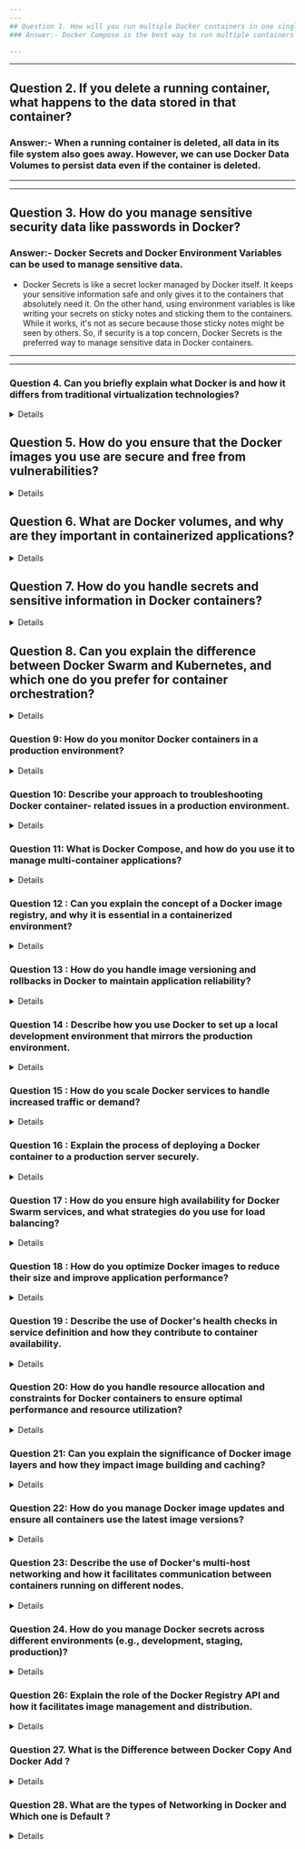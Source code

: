 ```yaml
---
---
## Question 1. How will you run multiple Docker containers in one single host?
### Answer:- Docker Compose is the best way to run multiple containers as a single service by defining them in a docker-compose.yml file.

---
```

---
## Question 2. If you delete a running container, what happens to the data stored in that container?
### Answer:- When a running container is deleted, all data in its file system also goes away. However, we can use Docker Data Volumes to persist data even if the container is deleted.


---
---
## Question 3. How do you manage sensitive security data like passwords in Docker?
### Answer:- Docker Secrets and Docker Environment Variables can be used to manage sensitive data. 
- Docker Secrets is like a secret locker managed by Docker itself. It keeps your sensitive information safe and only gives it to the containers that absolutely need it. On the other hand, using environment variables is like writing your secrets on sticky notes and sticking them to the containers. While it works, it's not as secure because those sticky notes might be seen by others.
So, if security is a top concern, Docker Secrets is the preferred way to manage sensitive data in Docker containers.

---
---


### Question 4. Can you briefly explain what Docker is and how it differs from traditional virtualization technologies?
<details>
### Key Differences Between Docker and Traditional Virtualization:

1. **Architecture**:
   - **Docker**: Containers run on the same operating system kernel as the host, using the host's OS to manage resources. Each container is isolated but shares the host OS, making them lightweight.
   - **Traditional Virtualization**: Virtual machines (VMs) include a full guest operating system along with the application. Each VM runs on a hypervisor, which abstracts and manages the hardware, creating a more substantial overhead.

2. **Resource Efficiency**:
   - **Docker**: Containers are lightweight because they share the OS kernel and do not require a full OS instance. This allows for faster startup times and better resource utilization.
   - **Traditional Virtualization**: VMs are heavier since they require their own OS, leading to higher resource consumption (CPU, memory, disk space).

3. **Isolation**:
   - **Docker**: Containers provide process-level isolation. While they are isolated from each other and the host, they are less isolated compared to VMs, which can be both an advantage and a disadvantage depending on the use case.
   - **Traditional Virtualization**: VMs provide strong isolation by emulating separate hardware environments, making them suitable for running multiple, potentially conflicting, OS instances on the same physical machine.

4. **Portability**:
   - **Docker**: Containers are highly portable across different environments (development, testing, production) because they package the application and its dependencies together.
   - **Traditional Virtualization**: VMs are also portable but require more resources and have larger footprints, making them less convenient to move across environments.


</details>

## Question 5. How do you ensure that the Docker images you use are secure and free from vulnerabilities?
<details>

**Answer**: To ensure Docker image security, I regularly scan images using security tools like Trivy or Anchore to detect and address vulnerabilities. I prioritize using images from trusted sources or official repositories to minimize risks. Additionally, I keep my base images and dependencies up to date to ensure that any known vulnerabilities are promptly patched. This proactive approach helps maintain a secure and stable environment for my applications.
   
</details>

## Question 6. What are Docker volumes, and why are they important in containerized applications?
<details>

**Answer**: Docker volumes are a mechanism for persisting and managing data generated by containers, separate from the container's lifecycle. They are crucial in containerized applications because they allow data to persist even if a container is deleted or recreated. Volumes also enable data sharing between multiple containers or between containers and the host system, ensuring data integrity and continuity. This is particularly important for stateful applications, such as databases, where preserving data across container restarts is essential. 
</details>

## Question 7. How do you handle secrets and sensitive information in Docker containers?
<details>
- By using Docker's built-in secrets management or tools like HashiCorp Vault, you can securely store and manage sensitive data, making sure that only authorized containers can access these secrets.

</details>

## Question 8. Can you explain the difference between Docker Swarm and Kubernetes, and which one do you prefer for container orchestration?
<details>

### 1. **Scalability**
   - **Docker Swarm**: 
     - **Scalability**: It’s suitable for small to medium-scale deployments. It’s efficient but doesn’t scale as seamlessly as Kubernetes.
  
   - **Kubernetes**:
     - **High Scalability**: Kubernetes excels in managing large-scale, distributed systems. It’s designed to handle complex workloads and can scale to thousands of nodes.

### 2. **Ecosystem and Community Support**
   - **Docker Swarm**: 
     - **Limited Ecosystem**: While it integrates well with Docker tools, Docker Swarm has a smaller ecosystem and less community support compared to Kubernetes.
  
   - **Kubernetes**:
     - **Rich Ecosystem**: Kubernetes has a vast and active community. It has extensive support from cloud providers (AWS, Azure, GCP) and a rich ecosystem of tools for monitoring, logging, and more.

### 3. **Features**
   - **Docker Swarm**: 
     - **Basic Features**: Docker Swarm provides essential container orchestration features like load balancing, service discovery, and scaling.
  
   - **Kubernetes**:
     - **Advanced Features**: Kubernetes offers advanced features like automated rollouts and rollbacks, self-healing, horizontal scaling, and secrets management. It also supports more complex networking and storage options.

</details>

### Question 9: How do you monitor Docker containers in a production environment?
<details>
   - Using Prometheus and Grafana is a great choice for monitoring Docker containers, as they provide comprehensive insights and powerful visualization capabilities.
</details>

### Question 10: Describe your approach to troubleshooting Docker container- related issues in a production environment.
<details>

**Answer**:  
My approach begins with reviewing container logs and inspecting their status using Docker commands. For more complex issues, I utilize tools like `docker stats` and `docker top` to gather detailed information, analyze the container's resource usage, and identify potential bottlenecks or performance issues.
Let's walk through a specific issue to illustrate your approach:

### Scenario: High CPU Usage in a Docker Container

**Issue**:  
You notice that one of your Docker containers is consuming an unusually high amount of CPU resources, which is affecting the performance of other services in the production environment.

**Step 1: Review Container Logs**  
First, you would check the container's logs to identify any obvious errors or anomalies. You can do this using the following command:

```bash
docker logs <container_id>
```

By reviewing the logs, you might spot error messages, exceptions, or repeated tasks that could be causing the high CPU usage.

**Step 2: Inspect Container Status**  
Next, you'd inspect the status of the container to check if it’s restarting frequently or has any unusual behavior:

```bash
docker inspect <container_id>
```

This command provides detailed information about the container's configuration and state, helping you identify if there are any misconfigurations or environmental issues.

**Step 3: Analyze Resource Usage with `docker stats`**  
Since the issue involves high CPU usage, you'd then use the `docker stats` command to monitor the real-time resource consumption of the container:

```bash
docker stats <container_id>
```

This will display the CPU, memory, network, and disk I/O usage of the container. If the CPU usage is consistently high, it could indicate an issue with the application running inside the container, such as an infinite loop or inefficient code.

**Step 4: Investigate Running Processes with `docker top`**  
To get more insight into what's happening inside the container, you can use the `docker top` command to list the running processes:

```bash
docker top <container_id>
```

This will show you the active processes and their resource consumption within the container. If a specific process is using a lot of CPU, you can investigate that process further to understand why it's consuming so many resources.

**Step 5: Take Corrective Action**  
Based on the findings, you might:

- **Optimize the application code** to reduce CPU consumption.
- **Limit CPU resources** allocated to the container by updating its configuration.
- **Restart the container** to see if the issue resolves itself.
- **Scale the application** by running additional container instances to distribute the load.


</details>

### Question 11: What is Docker Compose, and how do you use it to manage multi-container applications?
<details>
   
   **Docker Compose** is a tool used for defining and running multi-container Docker applications. It allows you to configure your application's services, networks, and volumes using a YAML file called `docker-compose.yml`. This file specifies how the containers should be built, linked, and configured, making it easier to manage complex applications that consist of multiple interdependent services.


### Basic Workflow with Docker Compose:

1. **Create a `docker-compose.yml` File**:
   - Define the services (containers) that make up your application.
   - Specify details like the image to use, ports to expose, volumes, environment variables, etc.

   Example `docker-compose.yml`:
   ```yaml
   version: '3'
   services:
     web:
       image: nginx
       ports:
         - "80:80"
     db:
       image: mysql
       environment:
         MYSQL_ROOT_PASSWORD: example
       volumes:
         - db-data:/var/lib/mysql

   volumes:
     db-data:
   ```

</details>

### Question 12 : Can you explain the concept of a Docker image registry, and why it is essential in a containerized environment?
<details>

**Answer** : A Docker image registry is a repository for storing and managing Docker images. It is essential because it provides a centralized location to store and share images, making it easier to deploy applications consistently across multiple environments.
</details>

### Question 13 : How do you handle image versioning and rollbacks in Docker to maintain application reliability?
<details>
   
**Answer**: I use version tags for Docker images, ensuring that each image is associated with a specific version of the application. For rollbacks, I can easily revert to a previous version of the image if necessary.
</details>

### Question 14 : Describe how you use Docker to set up a local development environment that mirrors the production environment.
<details>

**Answer**: I use Docker Compose to define services, networks, and volumes for the local development environment. This ensures that developers have a consistent environment with the same configurations as the production setup.
</details>

### Question 15 : How do you scale Docker services to handle increased traffic or demand?
<details>

To scale Docker services effectively:

1. **Docker Swarm:**
   - Use the `docker service scale` command to scale services horizontally by adjusting the number of replicas. For example:
     ```bash
     docker service scale my_service=5
     ```
   - This command increases the number of instances of `my_service` to 5.

2. **Kubernetes:**
   - Use the `kubectl scale` command to scale deployments or replicasets. For example:
     ```bash
     kubectl scale deployment my-deployment --replicas=5
     ```
   - This command sets the number of replicas for `my-deployment` to 5.

Both approaches distribute the load among multiple instances of the service, allowing them to handle increased traffic or demand efficiently.
   
</details>

### Question 16 : Explain the process of deploying a Docker container to a production server securely.
<details>
   Here's a detailed process for deploying a Docker container to a production server securely:

1. **Prepare the Production Server**:
   - **Install Docker**: Ensure Docker is installed on the production server. Follow Docker's official documentation to install the appropriate version for your server's operating system.
   - **Secure Docker**: Configure Docker securely by setting up proper firewall rules to restrict access. Use Docker's security features like user namespaces and disable remote access if not needed.

2. **Prepare the Docker Image**:
   - **Build and Test**: Build the Docker image locally and thoroughly test it to ensure it works as expected.
   - **Scan for Vulnerabilities**: Use tools like Docker Bench for Security or third-party scanners to check for vulnerabilities in your Docker image.

3. **Secure Image Transfer**:
   - **Private Registry**: Push the Docker image to a private container registry (like Docker Hub, Azure Container Registry, or a private registry) with restricted access. This ensures the image is securely stored and can be retrieved only by authorized users.
   - **SSH/SFTP**: Alternatively, if transferring directly to the server, use secure methods like SSH or SFTP to transfer the image or the Dockerfile.

4. **Deploy the Docker Container**:
   - **Pull the Image**: On the production server, pull the Docker image from the private registry using the `docker pull` command.
   
5. **Monitor and Maintain**:
   - **Monitoring Tools**: Use monitoring tools like Prometheus and Grafana to monitor the container’s performance and resource usage.
   - **Logs and Alerts**: Set up logging and alerting for your container to detect any issues or security incidents.

6. **Update and Rollback**:
   - **Version Tags**: Use version tags for your Docker images to keep track of different versions. This allows for easy rollbacks if needed.
   - **Continuous Deployment**: Implement continuous deployment practices to automate updates while ensuring that security and functionality are maintained.

By following these steps, you can deploy Docker containers to production servers securely and ensure a stable and secure environment.
</details>

### Question 17 : How do you ensure high availability for Docker Swarm services, and what strategies do you use for load balancing?
<details>

   Ensuring high availability and effective load balancing in Docker Swarm involves a few key strategies:

1. **High Availability:**
   - **Deploy Across Multiple Nodes:** Distribute your services across multiple nodes in the Docker Swarm cluster. This minimizes the impact of a single node failure, as other nodes can continue to handle the service.
   - **Use Replicas:** Set the desired number of replicas for each service to ensure that if a container or node fails, other replicas can continue to handle the traffic.
   
2. **Load Balancing:**
   - **Built-In Swarm Load Balancing:** Docker Swarm includes a built-in load balancer that distributes incoming traffic to the service's replicas. When a request is made to the service, Swarm's routing mechanism ensures that the traffic is evenly distributed among the available replicas.

By combining these strategies, you can achieve both high availability and efficient load balancing for your Docker Swarm services.
</details>

### Question 18 : How do you optimize Docker images to reduce their size and improve application performance?
<details>
- I use a multi-stage build approach, where I use one Docker image to build the application and another lightweight image to run it. This reduces the final image size and improves container startup times.
</details>


### Question 19 : Describe the use of Docker's health checks in service definition and how they contribute to container availability.
<details>
   By using health checks, you can ensure that your containers are running properly and that any issues are addressed automatically

1. **Defining Health Checks**: In a Dockerfile or a Docker Compose file, you can define a health check using the `HEALTHCHECK` instruction. This instruction specifies a command that Docker will run inside the container to check its health. For example:

   ```dockerfile
   HEALTHCHECK --interval=30s --timeout=10s --start-period=30s --retries=3 \
     CMD curl -f http://localhost/ || exit 1
   ```

   In this example, Docker will run the `curl` command to check if a web service is available on `localhost`. If the command fails, it will exit with a non-zero status.

2. **Health Check Parameters**:
   - `--interval`: How often to run the health check command (e.g., every 30 seconds).
   - `--timeout`: How long to wait for the health check command to complete (e.g., 10 seconds).
   - `--start-period`: Time to wait after container start before performing health checks (e.g., 30 seconds).
   - `--retries`: Number of consecutive failures needed to mark the container as unhealthy (e.g., 3 retries).

3. **Health Status**: Docker reports the health status of the container as one of the following:
   - `healthy`: The container is running and the health check command succeeded.
   - `unhealthy`: The health check command failed repeatedly as specified by the retries parameter.
   - `starting`: The container is starting, and health checks are not yet performed.

4. **Service Management**: Docker Swarm uses the health status to manage containers within a service:
   - If a container is marked as unhealthy, Docker Swarm can automatically restart the container or replace it with a new one, ensuring minimal disruption to the service.
   - Swarm managers use the health status to make scheduling decisions and maintain high availability.


</details>

### Question 20: How do you handle resource allocation and constraints for Docker containers to ensure optimal performance and resource utilization?
<details>
- I use Docker's resource constraints, such as CPU limits and memory reservations, to control resource usage and avoid resource contention between containers running on the same host.
- This helps maintain stability and ensures that all services receive their fair share of resources.
</details>

### Question 21: Can you explain the significance of Docker image layers and how they impact image building and caching?
<details>
- Each instruction in a Dockerfile creates a new layer on top of the previous one. These layers are stacked, with the final image being a combination of all layers.
- If a layer hasn’t changed between builds, Docker can reuse the cached version of that layer rather than rebuilding it. This speeds up the build process significantly.
   
</details>

### Question 22: How do you manage Docker image updates and ensure all containers use the latest image versions?
<details>
- l automate image updates by integrating Docker image builds with CI/CD pipelines. This ensures that whenever a new version of the application is built, it's automatically deployed to the containers
</details>

### Question 23: Describe the use of Docker's multi-host networking and how it facilitates communication between containers running on different nodes.
<details>

Docker's multi-host networking enables containers running on different Docker hosts (nodes) to communicate with each other as if they were on the same network. This is particularly useful in distributed environments where applications are scaled across multiple nodes, such as in a Docker Swarm or Kubernetes cluster.

### Key Concepts:

1. **Overlay Networks**:
   - Docker uses overlay networks to facilitate multi-host networking. An overlay network sits on top of the host network and allows containers on different Docker hosts to communicate with each other.
   - When you create an overlay network, Docker creates a virtual network that spans across all the nodes in a Swarm or a cluster, allowing containers to communicate over this network regardless of the physical location of the nodes.

### Example Use Case:

Imagine you have a web application with multiple services (e.g., front-end, back-end, database). These services are containerized and distributed across different nodes in a Docker Swarm. Using Docker's multi-host networking, you can create an overlay network that all these containers join. The front-end container on Node A can communicate with the back-end container on Node B as if they were on the same machine, simplifying the application's architecture and deployment.
   
</details>

### Question 24. How do you manage Docker secrets across different environments (e.g., development, staging, production)?
<details>
In Docker, secrets are typically stored using Docker's built-in secrets management feature. Here's how secrets are stored and managed:

1. **Docker Swarm**: If you are using Docker Swarm, secrets are stored in the Swarm manager nodes. The secrets are encrypted both at rest and in transit, ensuring secure storage. When you create a secret, it's stored in the Swarm and only sent to the nodes that require it for the services running on those nodes.

2. **Docker Compose (non-Swarm)**: In a non-Swarm setup using Docker Compose, secrets can be defined in a Compose file, but they are not managed the same way as in a Swarm. For non-Swarm environments, secrets are typically passed as environment variables or mounted as files from a host directory. However, this approach does not provide the same level of security as Docker Swarm's secrets management.

3. **Third-Party Tools**: For environments where Docker Swarm is not used, you can integrate Docker with third-party secret management tools like HashiCorp Vault, AWS Secrets Manager, or Azure Key Vault. These tools provide more robust secret management features, such as versioning, audit logging, and dynamic secrets.

</details>

### Question 26: Explain the role of the Docker Registry API and how it facilitates image management and distribution.
<details>

The Docker Registry API plays a crucial role in managing and distributing Docker images by providing a standardized interface that allows users to interact with container registries. Here's how it facilitates image management and distribution:

### 1. **Pushing and Pulling Images**
   - **Pushing Images:** When a developer wants to share a Docker image, they can use the Docker Registry API to push the image to a registry (like Docker Hub or a private registry). This makes the image available for others to pull and use.
   - **Pulling Images:** Users can pull Docker images from a registry to their local environment using the API. This is essential for deploying applications in various environments.

### 2. **Version Management**
   - The Docker Registry API allows for tagging different versions of an image. This ensures that specific versions of an image can be identified and used, providing consistency across development, testing, and production environments.

### 3. **Image Search and Listing**
   - Users can search for images within a registry or list available images using the API. This feature helps in identifying the correct image needed for a specific application or task.

### 4. **Image Deletion**
   - The API provides the capability to delete images from the registry. This is useful for removing outdated or unnecessary images, helping manage storage and maintain an organized registry.

### 5. **Layered Image Storage**
   - Docker images are composed of layers, and the Docker Registry API manages these layers efficiently. It ensures that common layers are reused, reducing the amount of storage required and speeding up image distribution.

### 6. **Automated Builds and CI/CD Integration**
   - The API facilitates integration with Continuous Integration/Continuous Deployment (CI/CD) pipelines. Automated builds can push new images to the registry, and deployments can pull these images, streamlining the release process.


</details>

### Question 27. What is the Difference between Docker Copy And Docker Add ?
<details>

The `ADD` and `COPY` instructions are both used in Dockerfiles to copy files and directories from the host system into a Docker image. However, they have some key differences in functionality:

### **1. Basic Functionality**

- **`COPY`**: 
  - **Purpose**: The `COPY` instruction is a straightforward command that copies files and directories from the host file system into the Docker image.
  - **Syntax**: 
    ```dockerfile
    COPY <src> <dest>
    ```
  - **Use Case**: Use `COPY` when you just need to copy files or directories from your host machine into the image without any additional processing or features.

- **`ADD`**: 
  - **Purpose**: The `ADD` instruction is more powerful than `COPY` and can do everything `COPY` does, plus some additional features.
  - **Syntax**:
    ```dockerfile
    ADD <src> <dest>
    ```
  - **Additional Features**:
    - **Automatic Extraction**: If the source (`<src>`) is a local `.tar`, `.tar.gz`, or other archive format, `ADD` will automatically extract the archive into the destination (`<dest>`).
    - **Remote URL Handling**: `ADD` can also fetch files from remote URLs and copy them into the image, which `COPY` cannot do.


</details>

### Question 28. What are the types of Networking in Docker and Which one is Default ?
<details>

Docker provides several networking options to manage how containers communicate with each other, with the host system, and with external networks. Here are the main types of networking in Docker:

### **1. Bridge Network (Default)**
- **Description**: The bridge network is Docker’s default network type. When you create a container, it is automatically connected to the bridge network unless you specify otherwise.
- **Behavior**: Containers on the same bridge network can communicate with each other using their IP addresses or container names. The host machine can also communicate with the containers using port mapping.
- **Use Case**: Good for isolating containers and keeping them separate from your host and other networks unless explicitly connected.
- **Command**:
  ```bash
  docker network ls
  ```
  You’ll see `bridge` listed as the default network.

### **2. Host Network**
- **Description**: In the host network, the container shares the host machine’s network stack. This means the container has direct access to the host's network interfaces.
- **Behavior**: The container's network is not isolated from the host, so it uses the host's IP address and ports directly.
- **Use Case**: Useful when you want to avoid the overhead of NAT (Network Address Translation) or need the container to access network services on the host as if it were running directly on the host.
- **Command**:
  ```bash
  docker run --network host myimage
  ```



### **3. Overlay Network**
- **Description**: The overlay network is used in Docker Swarm or Kubernetes for multi-host networking. It allows containers running on different Docker hosts (nodes) to communicate securely as if they were on the same local network.
- **Behavior**: Overlay networks work by creating a virtual network that spans across multiple Docker hosts, allowing services to communicate even if they're on different machines.
- **Use Case**: Ideal for distributed systems and microservices architectures where services are spread across multiple hosts.
- **Command**:
  ```bash
  docker network create -d overlay my-overlay-network
  ```

### **4. Macvlan Network**
- **Description**: The Macvlan network allows you to assign a MAC address to each container, making it appear as a physical device on your network. The container gets its own IP address on the local network.
- **Behavior**: This network mode allows containers to have direct access to the physical network interface of the host, effectively bypassing Docker's network stack.
- **Use Case**: Useful when you need containers to appear as individual devices on your network, such as in network appliances or legacy applications that require unique IP addresses.
- **Command**:
  ```bash
  docker network create -d macvlan --subnet=192.168.1.0/24 --gateway=192.168.1.1 -o parent=eth0 my-macvlan-network
  ```


</details>
